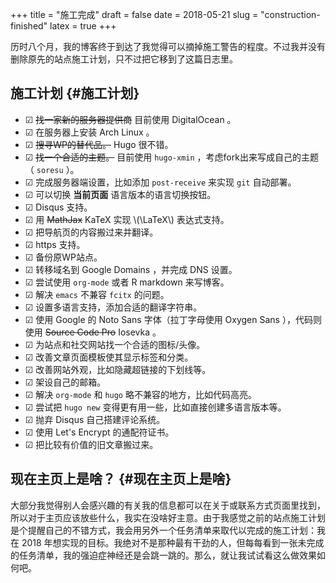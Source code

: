 +++
title = "施工完成"
draft = false
date = 2018-05-21
slug = "construction-finished"
latex = true
+++

历时八个月，我的博客终于到达了我觉得可以摘掉施工警告的程度。不过我并没有删除原先的站点施工计划，只不过把它移到了这篇日志里。


## 施工计划 {#施工计划}

-   ☑ ~~找一家新的服务器提供商~~ 目前使用 DigitalOcean 。
-   ☑ 在服务器上安装 Arch Linux 。
-   ☑ ~~搜寻WP的替代品。~~ Hugo 很不错。
-   ☑ ~~找一个合适的主题。~~ 目前使用 `hugo-xmin` ，考虑fork出来写成自己的主题（ `soresu` ）。
-   ☑ 完成服务器端设置，比如添加 `post-receive` 来实现 `git` 自动部署。
-   ☑ 可以切换 **当前页面** 语言版本的语言切换按钮。
-   ☑ Disqus 支持。
-   ☑ 用 ~~MathJax~~ KaTeX 实现  \\(\LaTeX\\) 表达式支持。
-   ☑ 把导航页的内容搬过来并翻译。
-   ☑ https 支持。
-   ☑ 备份原WP站点。
-   ☑ 转移域名到 Google Domains ，并完成 DNS 设置。
-   ☑ 尝试使用 `org-mode` 或者 R markdown 来写博客。
-   ☑ 解决 `emacs` 不兼容 `fcitx` 的问题。
-   ☑ 设置多语言支持，添加合适的翻译字符串。
-   ☑ 使用 Google 的 Noto Sans 字体（拉丁字母使用 Oxygen Sans ），代码则使用 ~~Source Code Pro~~ Iosevka 。
-   ☑ 为站点和社交网站找一个合适的图标/头像。
-   ☑ 改善文章页面模板使其显示标签和分类。
-   ☑ 改善网站外观，比如隐藏超链接的下划线等。
-   ☑ 架设自己的邮箱。
-   ☑ 解决 `org-mode` 和 `hugo` 略不兼容的地方，比如代码高亮。
-   ☑ 尝试把 `hugo new` 变得更有用一些，比如直接创建多语言版本等。
-   ☑ 抛弃 Disqus 自己搭建评论系统。
-   ☑ 使用 Let's Encrypt 的通配符证书。
-   ☑ 把比较有价值的旧文章搬过来。


## 现在主页上是啥？ {#现在主页上是啥}

大部分我觉得别人会感兴趣的有关我的信息都可以在关于或联系方式页面里找到，所以对于主页应该放些什么，我实在没啥好主意。由于我感觉之前的站点施工计划是个提醒自己的不错方式，我会用另外一个任务清单来取代以完成的施工计划：我在 2018 年想实现的目标。我绝对不是那种最有干劲的人，但每每看到一张未完成的任务清单，我的强迫症神经还是会跳一跳的。那么，就让我试试看这么做效果如何吧。
